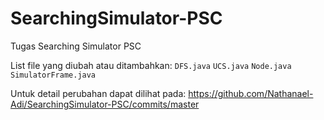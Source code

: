 # SearchingSimulator-PSC
Tugas Searching Simulator PSC

List file yang diubah atau ditambahkan:
`DFS.java`
`UCS.java`
`Node.java`
`SimulatorFrame.java`

Untuk detail perubahan dapat dilihat pada:
https://github.com/Nathanael-Adi/SearchingSimulator-PSC/commits/master